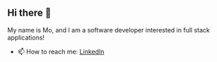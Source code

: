 ## Hi there 👋

My name is Mo, and I am a software developer interested in full stack applications!


- 📫 How to reach me: [LinkedIn](https://www.linkedin.com/in/m-dan-akhtar/)
<!--
**M-Dan-Akhtar/M-Dan-Akhtar** is a ✨ _special_ ✨ repository because its `README.md` (this file) appears on your GitHub profile.

Here are some ideas to get you started:

- 🔭 I’m currently working on ...
- 🌱 I’m currently learning ...
- 👯 I’m looking to collaborate on ...
- 🤔 I’m looking for help with ...
- 💬 Ask me about ...
- 📫 How to reach me: ...
- 😄 Pronouns: ...
- ⚡ Fun fact: ...
-->
